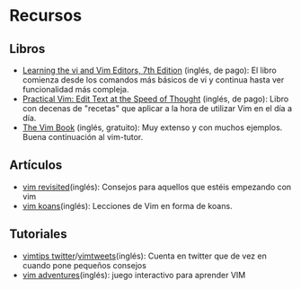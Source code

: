 Recursos
=================

## Libros ##
* [Learning the vi and Vim Editors, 7th Edition](http://shop.oreilly.com/product/9780596529833.do) (inglés, de pago):
El libro comienza desde los comandos más básicos de vi y continua hasta ver funcionalidad más compleja.
* [Practical Vim: Edit Text at the Speed of Thought](http://pragprog.com/book/dnvim/practical-vim) (inglés, de pago):
Libro con decenas de "recetas" que aplicar a la hora de utilizar Vim en el día a día.
* [The Vim Book](http://iccf-holland.org/click5.html#oualline) (inglés, gratuito):
Muy extenso y con muchos ejemplos. Buena continuación al vim-tutor.

## Artículos ##

* [vim revisited](http://mislav.uniqpath.com/2011/12/vim-revisited/)(inglés):
  Consejos para aquellos que estéis empezando con vim
* [vim koans](http://blog.sanctum.geek.nz/vim-koans/)(inglés):
  Lecciones de Vim en forma de koans.

## Tutoriales ##

* [vimtips twitter](https://twitter.com/vimtips)/[vimtweets](http://www.vimtweets.com)(inglés):
  Cuenta en twitter que de vez en cuando pone pequeños consejos
* [vim adventures](http://vim-adventures.com/)(inglés): juego interactivo para aprender VIM

